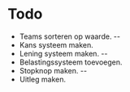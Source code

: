 # Todo
- Teams sorteren op waarde. --
- Kans systeem maken.
- Lening systeem maken. --
- Belastingssysteem toevoegen.
- Stopknop maken. --
- Uitleg maken.
